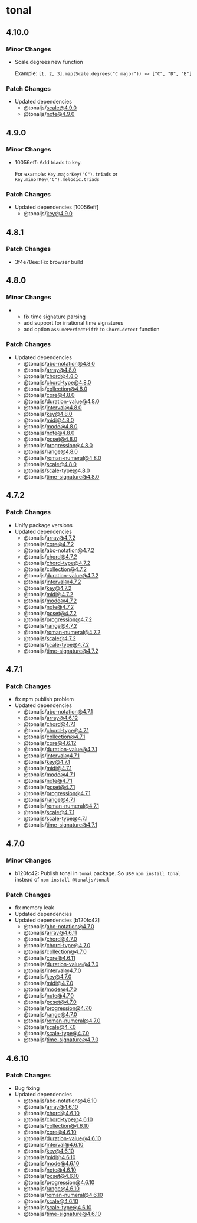 # tonal

## 4.10.0

### Minor Changes

- Scale.degrees new function

  Example: `[1, 2, 3].map(Scale.degrees("C major")) => ["C", "D", "E"]`

### Patch Changes

- Updated dependencies
  - @tonaljs/scale@4.9.0
  - @tonaljs/note@4.9.0

## 4.9.0

### Minor Changes

- 10056eff: Add triads to key.

  For example: `Key.majorKey("C").triads` or `Key.minorKey("C").melodic.triads`

### Patch Changes

- Updated dependencies [10056eff]
  - @tonaljs/key@4.9.0

## 4.8.1

### Patch Changes

- 3f4e78ee: Fix browser build

## 4.8.0

### Minor Changes

- - fix time signature parsing
  - add support for irrational time signatures
  - add option `assumePerfectFifth` to `Chord.detect` function

### Patch Changes

- Updated dependencies
  - @tonaljs/abc-notation@4.8.0
  - @tonaljs/array@4.8.0
  - @tonaljs/chord@4.8.0
  - @tonaljs/chord-type@4.8.0
  - @tonaljs/collection@4.8.0
  - @tonaljs/core@4.8.0
  - @tonaljs/duration-value@4.8.0
  - @tonaljs/interval@4.8.0
  - @tonaljs/key@4.8.0
  - @tonaljs/midi@4.8.0
  - @tonaljs/mode@4.8.0
  - @tonaljs/note@4.8.0
  - @tonaljs/pcset@4.8.0
  - @tonaljs/progression@4.8.0
  - @tonaljs/range@4.8.0
  - @tonaljs/roman-numeral@4.8.0
  - @tonaljs/scale@4.8.0
  - @tonaljs/scale-type@4.8.0
  - @tonaljs/time-signature@4.8.0

## 4.7.2

### Patch Changes

- Unify package versions
- Updated dependencies
  - @tonaljs/array@4.7.2
  - @tonaljs/core@4.7.2
  - @tonaljs/abc-notation@4.7.2
  - @tonaljs/chord@4.7.2
  - @tonaljs/chord-type@4.7.2
  - @tonaljs/collection@4.7.2
  - @tonaljs/duration-value@4.7.2
  - @tonaljs/interval@4.7.2
  - @tonaljs/key@4.7.2
  - @tonaljs/midi@4.7.2
  - @tonaljs/mode@4.7.2
  - @tonaljs/note@4.7.2
  - @tonaljs/pcset@4.7.2
  - @tonaljs/progression@4.7.2
  - @tonaljs/range@4.7.2
  - @tonaljs/roman-numeral@4.7.2
  - @tonaljs/scale@4.7.2
  - @tonaljs/scale-type@4.7.2
  - @tonaljs/time-signature@4.7.2

## 4.7.1

### Patch Changes

- fix npm publish problem
- Updated dependencies
  - @tonaljs/abc-notation@4.7.1
  - @tonaljs/array@4.6.12
  - @tonaljs/chord@4.7.1
  - @tonaljs/chord-type@4.7.1
  - @tonaljs/collection@4.7.1
  - @tonaljs/core@4.6.12
  - @tonaljs/duration-value@4.7.1
  - @tonaljs/interval@4.7.1
  - @tonaljs/key@4.7.1
  - @tonaljs/midi@4.7.1
  - @tonaljs/mode@4.7.1
  - @tonaljs/note@4.7.1
  - @tonaljs/pcset@4.7.1
  - @tonaljs/progression@4.7.1
  - @tonaljs/range@4.7.1
  - @tonaljs/roman-numeral@4.7.1
  - @tonaljs/scale@4.7.1
  - @tonaljs/scale-type@4.7.1
  - @tonaljs/time-signature@4.7.1

## 4.7.0

### Minor Changes

- b120fc42: Publish tonal in `tonal` package. So use `npm install tonal` instead of `npm install @tonaljs/tonal`

### Patch Changes

- fix memory leak
- Updated dependencies
- Updated dependencies [b120fc42]
  - @tonaljs/abc-notation@4.7.0
  - @tonaljs/array@4.6.11
  - @tonaljs/chord@4.7.0
  - @tonaljs/chord-type@4.7.0
  - @tonaljs/collection@4.7.0
  - @tonaljs/core@4.6.11
  - @tonaljs/duration-value@4.7.0
  - @tonaljs/interval@4.7.0
  - @tonaljs/key@4.7.0
  - @tonaljs/midi@4.7.0
  - @tonaljs/mode@4.7.0
  - @tonaljs/note@4.7.0
  - @tonaljs/pcset@4.7.0
  - @tonaljs/progression@4.7.0
  - @tonaljs/range@4.7.0
  - @tonaljs/roman-numeral@4.7.0
  - @tonaljs/scale@4.7.0
  - @tonaljs/scale-type@4.7.0
  - @tonaljs/time-signature@4.7.0

## 4.6.10

### Patch Changes

- Bug fixing
- Updated dependencies
  - @tonaljs/abc-notation@4.6.10
  - @tonaljs/array@4.6.10
  - @tonaljs/chord@4.6.10
  - @tonaljs/chord-type@4.6.10
  - @tonaljs/collection@4.6.10
  - @tonaljs/core@4.6.10
  - @tonaljs/duration-value@4.6.10
  - @tonaljs/interval@4.6.10
  - @tonaljs/key@4.6.10
  - @tonaljs/midi@4.6.10
  - @tonaljs/mode@4.6.10
  - @tonaljs/note@4.6.10
  - @tonaljs/pcset@4.6.10
  - @tonaljs/progression@4.6.10
  - @tonaljs/range@4.6.10
  - @tonaljs/roman-numeral@4.6.10
  - @tonaljs/scale@4.6.10
  - @tonaljs/scale-type@4.6.10
  - @tonaljs/time-signature@4.6.10
